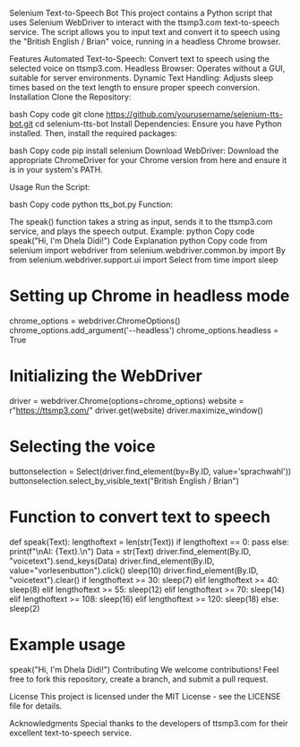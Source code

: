 Selenium Text-to-Speech Bot
This project contains a Python script that uses Selenium WebDriver to interact with the ttsmp3.com text-to-speech service. The script allows you to input text and convert it to speech using the "British English / Brian" voice, running in a headless Chrome browser.

Features
Automated Text-to-Speech: Convert text to speech using the selected voice on ttsmp3.com.
Headless Browser: Operates without a GUI, suitable for server environments.
Dynamic Text Handling: Adjusts sleep times based on the text length to ensure proper speech conversion.
Installation
Clone the Repository:

bash
Copy code
git clone https://github.com/yourusername/selenium-tts-bot.git
cd selenium-tts-bot
Install Dependencies:
Ensure you have Python installed. Then, install the required packages:

bash
Copy code
pip install selenium
Download WebDriver:
Download the appropriate ChromeDriver for your Chrome version from here and ensure it is in your system's PATH.

Usage
Run the Script:

bash
Copy code
python tts_bot.py
Function:

The speak() function takes a string as input, sends it to the ttsmp3.com service, and plays the speech output.
Example:
python
Copy code
speak("Hi, I'm Dhela Didi!")
Code Explanation
python
Copy code
from selenium import webdriver
from selenium.webdriver.common.by import By
from selenium.webdriver.support.ui import Select
from time import sleep

# Setting up Chrome in headless mode
chrome_options = webdriver.ChromeOptions()
chrome_options.add_argument('--headless')
chrome_options.headless = True

# Initializing the WebDriver
driver = webdriver.Chrome(options=chrome_options)
website = r"https://ttsmp3.com/"
driver.get(website)
driver.maximize_window()

# Selecting the voice
buttonselection = Select(driver.find_element(by=By.ID, value='sprachwahl'))
buttonselection.select_by_visible_text("British English / Brian")

# Function to convert text to speech
def speak(Text):
    lengthoftext = len(str(Text))
    if lengthoftext == 0:
        pass
    else:
        print(f"\nAI: {Text}.\n")
        Data = str(Text)
        driver.find_element(By.ID, "voicetext").send_keys(Data)
        driver.find_element(By.ID, value="vorlesenbutton").click()
        sleep(10)
        driver.find_element(By.ID, "voicetext").clear()
        if lengthoftext >= 30:
            sleep(7)
        elif lengthoftext >= 40:
            sleep(8)
        elif lengthoftext >= 55:
            sleep(12)
        elif lengthoftext >= 70:
            sleep(14)
        elif lengthoftext >= 108:
            sleep(16)
        elif lengthoftext >= 120:
            sleep(18)
        else:
            sleep(2)

# Example usage
speak("Hi, I'm Dhela Didi!")
Contributing
We welcome contributions! Feel free to fork this repository, create a branch, and submit a pull request.

License
This project is licensed under the MIT License - see the LICENSE file for details.

Acknowledgments
Special thanks to the developers of ttsmp3.com for their excellent text-to-speech service.
